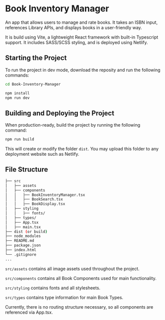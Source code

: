 # Book Inventory Manager

An app that allows users to manage and rate books.  It takes an ISBN input, references Library APIs, and displays books in a user-friendly way.

It is build using Vite, a lightweight React framework with built-in Typescript support.  It includes SASS/SCSS styling, and is deployed using Netlify.

## Starting the Project

To run the project in dev mode, download the reposity and run the following commands:

```bash
cd Book-Inventory-Manager

npm install
npm run dev
```

## Building and Deploying the Project

When production-ready, build the project by running the following command:

```bash
npm run build
```

This will create or modify the folder `dist`.  You may upload this folder to any deployment website such as Netlify.

## File Structure

```bash
├── src
│   ├── assets
│   ├── components
│   │   ├── BookInventoryManager.tsx
│   │   ├── BookSearch.tsx
│   │   ├── BookDisplay.tsx
│   ├── styling
│   │   ├── fonts/
│   ├── types/
│   ├── App.tsx
│   ├── main.tsx
├── dist (or build)
├── node_modules
├── README.md
├── package.json
├── index.html
└── .gitignore
...
```

`src/assets` contains all image assets used throughout the project.

`src/components` contains all Book Components used for main functionality.

`src/styling` contains fonts and all stylesheets.

`src/types` contains type information for main Book Types.

Currently, there is no routing structure necessary, so all components are referenced via App.tsx.
